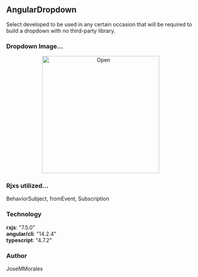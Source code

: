 ## AngularDropdown

Select developed to be used in any certain occasion that will be required to build a dropdown with no third-party library.

### Dropdown Image...

<div align="center">
  <img width="313" alt="Open" src="https://user-images.githubusercontent.com/43299285/222981260-47f46556-094c-4be7-9cdb-3104e9c98d1f.PNG">
</div>

### Rjxs utilized...

BehaviorSubject, fromEvent, Subscription

### Technology

<b>rxjs</b>: "7.5.0"</br>
<b>angular/cli</b>: "14.2.4"</br>
<b>typescript</b>: "4.7.2"

### Author

JoseMMorales
